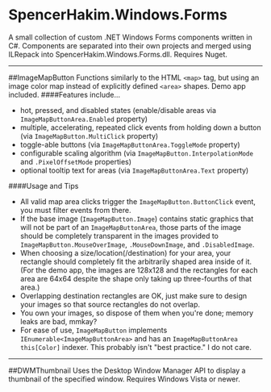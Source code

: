 SpencerHakim.Windows.Forms
==============
A small collection of custom .NET Windows Forms components written in C#. Components are separated into their own projects and merged using ILRepack into SpencerHakim.Windows.Forms.dll. Requires Nuget.

---

##ImageMapButton
Functions similarly to the HTML `<map>` tag, but using an image color map instead of explicitly defined `<area>` shapes. Demo app included.
####Features include...
- hot, pressed, and disabled states (enable/disable areas via `ImageMapButtonArea.Enabled` property)
- multiple, accelerating, repeated click events from holding down a button (via `ImageMapButton.MultiClick` property)
- toggle-able buttons (via `ImageMapButtonArea.ToggleMode` property)
- configurable scaling algorithm (via `ImageMapButton.InterpolationMode` and `.PixelOffsetMode` properties)
- optional tooltip text for areas (via `ImageMapButtonArea.Text` property)

####Usage and Tips
- All valid map area clicks trigger the `ImageMapButton.ButtonClick` event, you must filter events from there.
- If the base image (`ImageMapButton.Image`) contains static graphics that will not be part of an `ImageMapButtonArea`, those parts of the image should be completely transparent in the images provided to `ImageMapButton.MouseOverImage`, `.MouseDownImage`, and `.DisabledImage`.
- When choosing a size/location(/destination) for your area, your rectangle should completely fit the arbitrarily shaped area inside of it. (For the demo app, the images are 128x128 and the rectangles for each area are 64x64 despite the shape only taking up three-fourths of that area.)
- Overlapping destination rectangles are OK, just make sure to design your images so that source rectangles do not overlap.
- You own your images, so dispose of them when you're done; memory leaks are bad, mmkay?
- For ease of use, `ImageMapButton` implements `IEnumerable<ImageMapButtonArea>` and has an `ImageMapButtonArea this[Color]` indexer. This probably isn't "best practice." I do not care.

---

##DWMThumbnail
Uses the Desktop Window Manager API to display a thumbnail of the specified window. Requires Windows Vista or newer.
